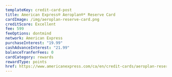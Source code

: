 ```yaml
---
templateKey: credit-card-post
title: American Express® Aeroplan®* Reserve Card
cardImage: /img/aeroplan-reserve-card.png
creditScore: Excellent
fee: 599
feeOptions: dontmind
network: American Express
purchaseInterest: "19.99"
cashAdvanceInterest: "21.99"
balanceTranferFees: 0
cardCategory: rewards
rewardType: points
href: https://www.americanexpress.com/ca/en/credit-cards/aeroplan-reserve/?linknav=ca-en-amex-cardshop-allcards-learn-americanExpressAeroplanPlusReserveCard&cpid=100186460
---
```

